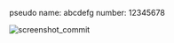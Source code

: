 pseudo name: abcdefg
number: 12345678

![screenshot_commit](/Users/liukcj/eclipse-workspace/Lab1/screenshot_commit.png)
